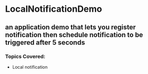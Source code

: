 # LocalNotificationDemo
## an application demo that lets you register notification then schedule notification to be triggered after 5 seconds
 
### Topics Covered:
 * Local notification
 

